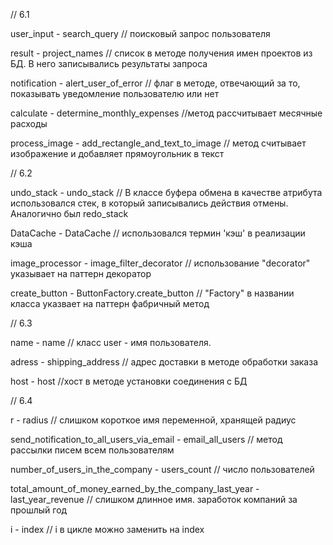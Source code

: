 // 6.1

user_input - search_query
// поисковый запрос пользователя

result - project_names
// список в методе получения имен проектов из БД. В него записывались результаты запроса

notification - alert_user_of_error
// флаг в методе, отвечающий за то, показывать уведомление пользователю или нет

calculate - determine_monthly_expenses
//метод рассчитывает месячные расходы

process_image - add_rectangle_and_text_to_image
// метод считывает изображение и добавляет прямоугольник в текст

// 6.2

undo_stack - undo_stack
// В классе буфера обмена в качестве атрибута использовался стек, в который записывались действия отмены. Аналогично был
redo_stack

DataCache - DataCache
// использовался термин 'кэш' в реализации кэша


image_processor - image_filter_decorator
// использование "decorator" указывает на паттерн декоратор

create_button - ButtonFactory.create_button
// "Factory" в названии класса указвает на паттерн фабричный метод

// 6.3

name - name
// класс user - имя пользователя.

adress - shipping_address
// адрес доставки в методе обработки заказа

host - host
//хост в методе установки соединения с БД

// 6.4

r - radius
// слишком короткое имя переменной, хранящей радиус

send_notification_to_all_users_via_email - email_all_users
// метод рассылки писем всем пользователям

number_of_users_in_the_company - users_count
// число пользователей

total_amount_of_money_earned_by_the_company_last_year - last_year_revenue
// слишком длинное имя. заработок компаний за прошлый год

i - index
// i в цикле можно заменить на index